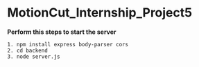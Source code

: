 # MotionCut_Internship_Project5

  **Perform this steps to start the server**

    1. npm install express body-parser cors
    2. cd backend
    3. node server.js
    
